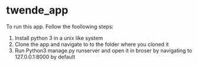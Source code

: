 # twende_app
To run this app. Follow the foollowing steps:
1. Install python 3 in a unix like system
2. Clone the app and navigate to to the folder where you cloned it
3. Run Python3 manage.py runserver and open it in broser by navigating to 127.0.0.1:8000 by default
